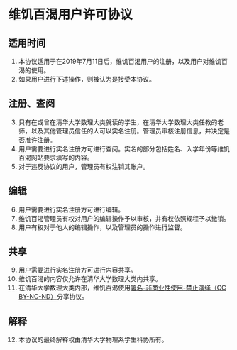 # 维饥百渴用户许可协议
## 适用时间
1. 本协议适用于在2019年7月11日后，维饥百渴用户的注册，以及用户对维饥百渴的使用。
2. 如果用户进行下述操作，则被认为是接受本协议。
## 注册、查阅
3. 只有在或曾在清华大学数理大类就读的学生，在清华大学数理大类任教的老师，以及其他管理员信任的人可以实名注册。管理员审核注册信息，并决定是否准许注册。
4. 用户需要进行实名注册方可进行查阅。实名的部分包括姓名、入学年份等维饥百渴网站要求填写的内容。
5. 对于违反协议的用户，管理员有权注销其账户。
## 编辑
6. 用户需要进行实名注册方可进行编辑。
7. 维饥百渴管理员有权对用户的编辑操作予以审核，并有权依照规程予以撤销。
8. 用户有权对于他人的编辑操作，以及管理员的操作进行监督。
## 共享
9. 用户需要进行实名注册方可进行内容共享。
10. 维饥百渴的内容仅允许在清华大学数理大类内共享。
11. 在清华大学数理大类内部，维饥百渴使用[署名-非商业性使用-禁止演绎（CC BY-NC-ND）](https://creativecommons.org/licenses/by-nc-nd/3.0/cn/deed.zh)分享协议。
## 解释
12. 本协议的最终解释权由清华大学物理系学生科协所有。
